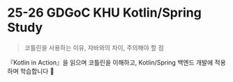 # 25-26 GDGoC KHU Kotlin/Spring Study

> 코틀린을 사용하는 이유, 자바와의 차이, 주의해야 할 점

『Kotlin in Action』을 읽으며 코틀린을 이해하고, Kotlin/Spring 백엔드 개발에 적용하며 학습합니다 🦕